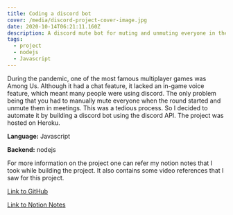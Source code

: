 ```yaml
---
title: Coding a discord bot
cover: /media/discord-project-cover-image.jpg
date: 2020-10-14T06:21:11.160Z
description: A discord mute bot for muting and unmuting everyone in the voice channel
tags:
  - project
  - nodejs
  - Javascript
---
```

During the pandemic, one of the most famous multiplayer games was Among Us. Although it had a chat feature, it lacked an in-game voice feature, which meant many people were using discord. The only problem being that you had to manually mute everyone when the round started and unmute them in meetings. This was a tedious process. So I decided to automate it by building a discord bot using the discord API. The project was hosted on Heroku.

**Language:** Javascript

**Backend:** nodejs

For more information on the project one can refer my notion notes that I took while building the project. It also contains some video references that I saw for this project.

<p style="text-align: center;">

<a href="https://github.com/SarthakNarayan/discordMuteBot" target="_blank" rel="noopener noreferrer">Link to GitHub</a>

</p>

<p style="text-align: center;">

<a href="https://www.notion.so/sarthaknarayan/Coding-a-discord-bot-a4012665fd7946dea5edf11192165c52" target="_blank" rel="noopener noreferrer">Link to Notion Notes</a>

</p>